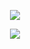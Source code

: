<p align="center">
  <a href="https://beebekisme.vercel.app/cv">
    <img src="https://skillicons.dev/icons?i=git,astro,docker,c,ae,bevy,fastapi,godot,html,js,linux,opencv,py,rust" />
  </a>
</p>

<p align="center">
  <a href="https://beebekisme.vercel.app/cv">
    <img src="https://spotify-github-profile.vercel.app/api/view?uid=31saxqiumbrrteeuvmu3xnrj5hzm&cover_image=true&theme=novatorem&show_offline=true&background_color=121212&interchange=false&bar_color=53b14f&bar_color_cover=true)](https://spotify-github-profile.vercel.app/api/view?uid=31saxqiumbrrteeuvmu3xnrj5hzm&redirect=true" />
  </a>
</p>


